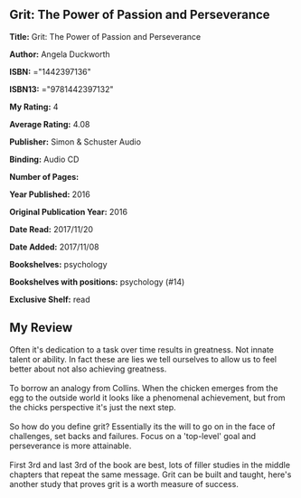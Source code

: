 ## Grit: The Power of Passion and Perseverance

**Title:** Grit: The Power of Passion and Perseverance

**Author:** Angela Duckworth

**ISBN:** ="1442397136"

**ISBN13:** ="9781442397132"

**My Rating:** 4

**Average Rating:** 4.08

**Publisher:** Simon & Schuster Audio

**Binding:** Audio CD

**Number of Pages:** 

**Year Published:** 2016

**Original Publication Year:** 2016

**Date Read:** 2017/11/20

**Date Added:** 2017/11/08

**Bookshelves:** psychology

**Bookshelves with positions:** psychology (#14)

**Exclusive Shelf:** read


## My Review

Often it's dedication to a task over time results in greatness. Not innate talent or ability. In fact these are lies we tell ourselves to allow us to feel better about not also achieving greatness.<br/><br/>To borrow an analogy from Collins. When the chicken emerges from the egg to the outside world it looks like a phenomenal achievement, but from the chicks perspective it's just the next step.<br/><br/>So how do you define grit? Essentially its the will to go on in the face of challenges, set backs and failures. Focus on a 'top-level' goal and perseverance is more attainable.<br/><br/>First 3rd and last 3rd of the book are best, lots of filler studies in the middle chapters that repeat the same message. Grit can be built and taught, here's another study that proves grit is a worth measure of success.
